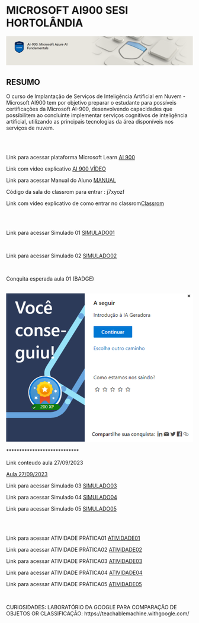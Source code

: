 # MICROSOFT AI900 SESI HORTOLÂNDIA

<img src="ai.PNG"> 

<h2>RESUMO</h2>

<p>
O curso de Implantação de Serviços de Inteligência Artificial em Nuvem - Microsoft AI900 tem por objetivo preparar o estudante para possíveis certificações da Microsoft AI-900, desenvolvendo capacidades que possibilitem ao concluinte implementar serviços cognitivos de inteligência artificial, utilizando as principais tecnologias da área disponíveis nos serviços de nuvem.</P>
<br>
<br>

<p>Link para acessar plataforma Microsoft Learn <a href="https://learn.microsoft.com/pt-br/users/51140266/collections/p6ppcydkn77zqn">AI 900</a></p>
<p>Link com vídeo explicativo <a href="https://www.youtube.com/watch?v=t9yyzw2J8bo">AI 900 VÍDEO</a></p>
<p>Link para acessar Manual do Aluno <a  href="https://sumare.sp.senai.br/galeriaimagens/imageviewer.ashx?Url=30469">MANUAL</a></p>
<P>Código da sala do classrom para entrar : j7xyozf </P>
<p>Link com vídeo explicativo  de como entrar no classrom<a href="https://www.youtube.com/watch?v=4HZ7PiMaank">Classrom</a></p>

<BR>
<BR>
<p>Link para acessar Simulado 01 <a  href="https://docs.google.com/forms/d/e/1FAIpQLScOCkxZGAlemgtcZqxw9N24Xb-VAGLmRiGAfIR9mEP4fMjXjA/viewform?pli=1&fbzx=-8445268781376170556">SIMULADO01</a></p>
<br>
<p>Link para acessar Simulado 02 <a  href="https://docs.google.com/forms/d/e/1FAIpQLSenGcSR3M1p7jPc6iiwtIu1Ee1VSLLgNf521dyYBWUnilJLIA/viewform?usp=sf_link">SIMULADO02</a></p>
<br>
<p>Conquita esperada aula 01 (BADGE)</p>
<br>
<img src="cq1.PNG"> 
<br>
<p>****************************</P>
<p>Link conteudo aula 27/09/2023</p> <a  href="https://learn.microsoft.com/pt-br/training/paths/create-no-code-predictive-models-azure-machine-learning/">Aula 27/09/2023</a>

<p>Link para acessar Simulado 03 <a  href="">SIMULADO03</a></p>
<p>Link para acessar Simulado 04 <a  href="">SIMULADO04</a></p>
<p>Link para acessar Simulado 05 <a  href="">SIMULADO05</a></p>

<BR>
<BR>





<p>Link para acessar ATIVIDADE PRÁTICA01 <a  href="">ATIVIDADE01</a></p>
<p>Link para acessar ATIVIDADE PRÁTICA02 <a  href="">ATIVIDADE02</a></p>
<p>Link para acessar ATIVIDADE PRÁTICA03 <a  href="">ATIVIDADE03</a></p>
<p>Link para acessar ATIVIDADE PRÁTICA04 <a  href="">ATIVIDADE04</a></p>
<p>Link para acessar ATIVIDADE PRÁTICA05 <a  href="">ATIVIDADE05</a></p>

<br>
<p>CURIOSIDADES: LABORATÓRIO DA GOOGLE PARA COMPARAÇÃO DE OBJETOS OR CLASSIFICAÇÃO: https://teachablemachine.withgoogle.com/</p>

